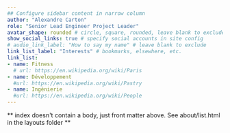 ```yaml
---
## Configure sidebar content in narrow column
author: "Alexandre Carton"
role: "Senior Lead Engineer Project Leader"
avatar_shape: rounded # circle, square, rounded, leave blank to exclude
show_social_links: true # specify social accounts in site config
# audio_link_label: "How to say my name" # leave blank to exclude
link_list_label: "Interests" # bookmarks, elsewhere, etc.
link_list:
- name: Fitness
  # url: https://en.wikipedia.org/wiki/Paris
- name: Développement
  #url: https://en.wikipedia.org/wiki/Pastry
- name: Ingénierie
  #url: https://en.wikipedia.org/wiki/People
---
```


** index doesn't contain a body, just front matter above.
See about/list.html in the layouts folder **